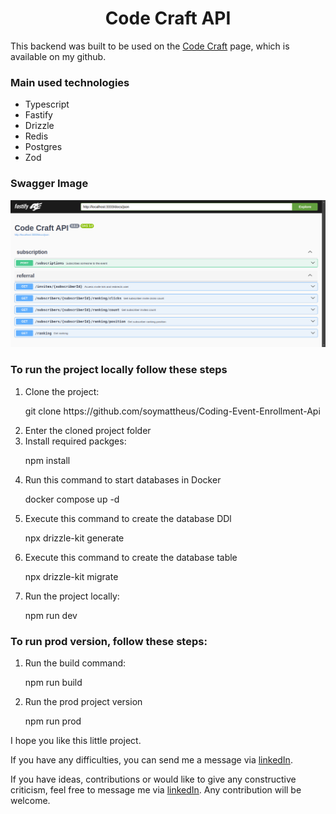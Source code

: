 <h1 align="center">Code Craft API</h1>

<p>This backend was built to be used on the <a href="https://github.com/soymattheus/Coding-Event-Enrollment">Code Craft</a> page, which is available on my github.</p>

<h3>Main used technologies</h3>

<ul>
<li>Typescript</li>
<li>Fastify</li>
<li>Drizzle</li>
<li>Redis</li>
<li>Postgres</li>
<li>Zod</li>
</ul>

<h3>Swagger Image</h3>
<p align="center">
<img loading="lazy" src="./github/images/swagger.png"/>
</p>

<h3>To run the project locally follow these steps</h3>
<ol>
<li>Clone the project:</li>
<p>git clone https://github.com/soymattheus/Coding-Event-Enrollment-Api</p>

<li>Enter the cloned project folder</li>

<li>Install required packges:</li>
<p>npm install</p>

<li>Run this command to start databases in Docker</li>
<p>docker compose up -d</p>

<li>Execute this command to create the database DDl</li>
<p>npx drizzle-kit generate</p>

<li>Execute this command to create the database table</li>
<p>npx drizzle-kit migrate</p>

<li>Run the project locally:</li>
<p>npm run dev</p>
</ol>

<h3>To run prod version, follow these steps:</h3>
<ol>
<li>Run the build command:</li>
<p>npm run build</p>

<li>Run the prod project version</li>
<p>npm run prod</p>
</ol>

<p>I hope you like this little project.</p>
<p>If you have any difficulties, you can send me a message via <a href="https://www.linkedin.com/in/mattheusdev/" target="_blank">linkedIn</a>.</p>
<p>
If you have ideas, contributions or would like to give any constructive criticism, feel free to message me via <a href="https://www.linkedin.com/in/mattheusdev/" target="_blank">linkedIn</a>. Any contribution will be welcome.</p>